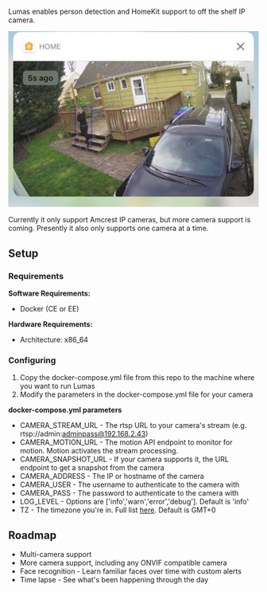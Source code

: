 Lumas enables person detection and HomeKit support to off the shelf IP camera.

![HomeKit notification](notification.jpg)

Currently it only support Amcrest IP cameras, but more camera support is coming.
Presently it also only supports one camera at a time.

## Setup

### Requirements

**Software Requirements:** 
* Docker (CE or EE)

**Hardware Requirements:**
* Architecture: x86_64

### Configuring

1) Copy the docker-compose.yml file from this repo to the machine where you want to run Lumas
2) Modify the parameters in the docker-compose.yml file for your camera

**docker-compose.yml parameters**

* CAMERA_STREAM_URL - The rtsp URL to your camera's stream (e.g. rtsp://admin:adminpass@192.168.2.43)
* CAMERA_MOTION_URL - The motion API endpoint to monitor for motion. Motion activates the stream processing.
* CAMERA_SNAPSHOT_URL - If your camera supports it, the URL endpoint to get a snapshot from the camera
* CAMERA_ADDRESS - The IP or hostname of the camera
* CAMERA_USER - The username to authenticate to the camera with
* CAMERA_PASS - The password to authenticate to the camera with 
* LOG_LEVEL - Options are ['info','warn','error','debug']. Default is 'info'
* TZ - The timezone you're in. Full list [here](https://en.wikipedia.org/wiki/List_of_tz_database_time_zones). Default is GMT+0

## Roadmap

* Multi-camera support
* More camera support, including any ONVIF compatible camera
* Face recognition - Learn familiar faces over time with custom alerts
* Time lapse - See what's been happening through the day
